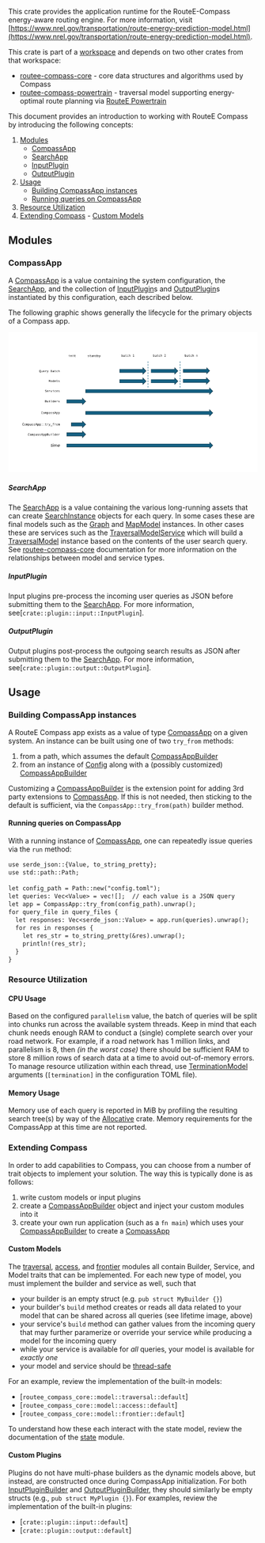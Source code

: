 This crate provides the application runtime for the RouteE-Compass energy-aware routing engine. For more information, visit [https://www.nrel.gov/transportation/route-energy-prediction-model.html](https://www.nrel.gov/transportation/route-energy-prediction-model.html).

This crate is part of a [workspace](https://doc.rust-lang.org/book/ch14-03-cargo-workspaces.html) and depends on two other crates from that workspace:

* [routee-compass-core](https://docs.rs/routee-compass-core/) - core data structures and algorithms used by Compass
* [routee-compass-powertrain](https://docs.rs/routee-compass-powertrain/) - traversal model supporting energy-optimal route planning via [RouteE Powertrain](https://github.com/nrel/routee-powertrain)

This document provides an introduction to working with RouteE Compass by introducing the following concepts:

  1. [Modules](#modules)
      - [CompassApp](#compassapp)
      - [SearchApp](#searchapp)
      - [InputPlugin](#inputplugin)
      - [OutputPlugin](#outputplugin)
  2. [Usage](#usage)
      - [Building CompassApp instances](#building-compassapp-instances)
      - [Running queries on CompassApp](#running-queries-on-compassapp)
  3. [Resource Utilization](#resource-utilization)
  4. [Extending Compass](#extending-compass)
    - [Custom Models](#custom-models)

## Modules

### CompassApp

A [CompassApp] is a value containing the system configuration, the [SearchApp], and the collection of [InputPlugin]s and [OutputPlugin]s instantiated by this configuration, each described below. 

The following graphic shows generally the lifecycle for the primary objects of a Compass app.

![image showing lifetime of various modules in Compass](img/compass-app-lifetime.png)


##### SearchApp

The [SearchApp] is a value containing the various long-running assets that can create [SearchInstance] objects for each query. 
In some cases these are final models such as the [Graph] and [MapModel] instances. 
In other cases these are services such as the [TraversalModelService] which will build a [TraversalModel] instance based on the contents of the user search query.
See [routee-compass-core](https://docs.rs/routee-compass-core/) documentation for more information on the relationships between model and service types.

##### InputPlugin

Input plugins pre-process the incoming user queries as JSON before submitting them to the [SearchApp]. 
For more information, see[`crate::plugin::input::InputPlugin`].

##### OutputPlugin

Output plugins post-process the outgoing search results as JSON after submitting them to the [SearchApp]. 
For more information, see[`crate::plugin::output::OutputPlugin`].

## Usage

### Building CompassApp instances

A RouteE Compass app exists as a value of type [CompassApp] on a given system.
An instance can be built using one of two `try_from` methods:
  1. from a path, which assumes the default [CompassAppBuilder]
  2. from an instance of [Config](https://docs.rs/config/latest/config/) along with a (possibly customized) [CompassAppBuilder]

Customizing a [CompassAppBuilder] is the extension point for adding 3rd party extensions to [CompassApp].
If this is not needed, then sticking to the default is sufficient, via the `CompassApp::try_from(path)` builder method.

#### Running queries on CompassApp

With a running instance of [CompassApp], one can repeatedly issue queries via the `run` method:

```ignore
use serde_json::{Value, to_string_pretty};
use std::path::Path;

let config_path = Path::new("config.toml");
let queries: Vec<Value> = vec![];  // each value is a JSON query
let app = CompassApp::try_from(config_path).unwrap();
for query_file in query_files {
  let responses: Vec<serde_json::Value> = app.run(queries).unwrap();
  for res in responses {
    let res_str = to_string_pretty(&res).unwrap();
    println!(res_str);
  }
}

```

### Resource Utilization

#### CPU Usage

Based on the configured `parallelism` value, the batch of queries will be split into chunks run across the available system threads.
Keep in mind that each chunk needs enough RAM to conduct a (single) complete search over your road network.
For example, if a road network has 1 million links, and parallelism is 8, then _(in the worst case)_ there should be sufficient RAM to store 8 million rows of search data at a time to avoid out-of-memory errors. 
To manage resource utilization within each thread, use [TerminationModel] arguments (`[termination]` in the configuration TOML file).

#### Memory Usage

Memory use of each query is reported in MiB by profiling the resulting search tree(s) by way of the [Allocative](https://crates.io/crates/allocative) crate.
Memory requirements for the CompassApp at this time are not reported.

### Extending Compass

In order to add capabilities to Compass, you can choose from a number of trait objects to implement your solution.
The way this is typically done is as follows:
  1. write custom models or input plugins
  2. create a [CompassAppBuilder] object and inject your custom modules into it
  3. create your own run application (such as a `fn main`) which uses your [CompassAppBuilder] to create a [CompassApp]

#### Custom Models

The [traversal], [access], and [frontier] modules all contain Builder, Service, and Model traits that can be implemented. 
For each new type of model, you must implement the builder and service as well, such that
  - your builder is an empty struct (e.g. `pub struct MyBuilder {}`)
  - your builder's `build` method creates or reads all data related to your model that can be shared across all queries (see lifetime image, above)
  - your service's `build` method can gather values from the incoming query that may further paramerize or override your service while producing a model for the incoming query
  - while your service is available for _all_ queries, your model is available for _exactly one_
  - your model and service should be [thread-safe](https://en.wikipedia.org/wiki/Thread_safety)

For an example, review the implementation of the built-in models:
  - [`routee_compass_core::model::traversal::default`]
  - [`routee_compass_core::model::access::default`]
  - [`routee_compass_core::model::frontier::default`]

To understand how these each interact with the state model, review the documentation of the [state] module.

#### Custom Plugins

Plugins do not have multi-phase builders as the dynamic models above, but instead, are constructed once during CompassApp initialization.
For both [InputPluginBuilder] and [OutputPluginBuilder], they should similarly be empty structs (e.g., `pub struct MyPlugin {}`).
For examples, review the implementation of the built-in plugins:
  - [`crate::plugin::input::default`]
  - [`crate::plugin::output::default`]

[CompassApp]: crate::app::compass::CompassApp
[SearchApp]: crate::app::search::SearchApp
[SearchInstance]: routee_compass_core::model::search::SearchInstance
[CompassAppBuilder]: crate::app::compass::CompassAppBuilder

[traversal]: routee_compass_core::model::traversal
[access]: routee_compass_core::model::access
[frontier]: routee_compass_core::model::frontier
[state]:routee_compass_core::model::state

[TraversalModelBuilder]: routee_compass_core::model::traversal::TraversalModelBuilder
[TraversalModelService]: routee_compass_core::model::traversal::TraversalModelService
[TraversalModel]: routee_compass_core::model::traversal::TraversalModel

[AccessModelBuilder]: routee_compass_core::model::access::AccessModelBuilder
[FrontierModelBuilder]: routee_compass_core::model::frontier::FrontierModelBuilder

[TerminationModel]: routee_compass_core::model::termination::TerminationModel

[InputPluginBuilder]: crate::plugin::input::InputPluginBuilder
[InputPlugin]: crate::plugin::input::InputPlugin
[OutputPluginBuilder]: crate::plugin::output::OutputPluginBuilder
[OutputPlugin]: crate::plugin::output::OutputPlugin

[routee-compass-core]: routee_compass_core
[routee-compass-powertrain]: routee_compass_powertrain
[routee-compass]: self
[Graph]: routee_compass_core::model::network::Graph
[MapModel]: routee_compass_core::model::map::MapModel